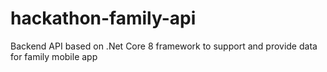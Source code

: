 # hackathon-family-api
Backend API based on .Net Core 8 framework to support and provide data for family mobile app
